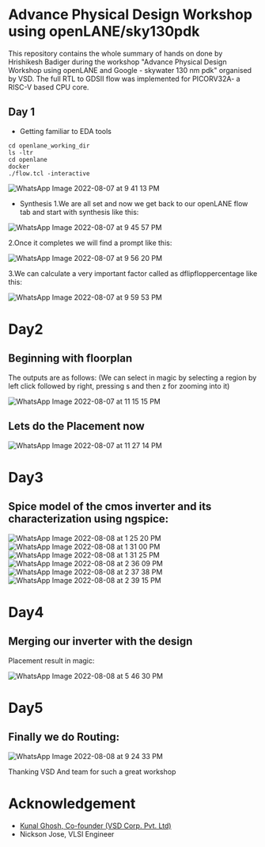# Advance Physical Design Workshop using openLANE/sky130pdk

This repository contains the whole summary of hands on done by Hrishikesh Badiger during the workshop "Advance Physical Design Workshop using openLANE and Google - skywater 130 nm pdk" organised by VSD. The full RTL to GDSII flow was implemented for PICORV32A- a RISC-V based CPU core.

## Day 1

- Getting familiar to EDA tools
```
cd openlane_working_dir
ls -ltr
cd openlane
docker
./flow.tcl -interactive

```

![WhatsApp Image 2022-08-07 at 9 41 13 PM](https://user-images.githubusercontent.com/59868949/183478101-2df799a9-cd05-4e87-b7cc-f54628921aad.jpeg)

- Synthesis
1.We are all set and now we get back to our openLANE flow tab and start with synthesis like this:

![WhatsApp Image 2022-08-07 at 9 45 57 PM](https://user-images.githubusercontent.com/59868949/183478569-4d5c730d-fa74-47f8-a35b-9b8c2d17637e.jpeg)

2.Once it completes we will find a prompt like this:

![WhatsApp Image 2022-08-07 at 9 56 20 PM](https://user-images.githubusercontent.com/59868949/183478671-6cd2fda6-1025-4e15-bc7e-99e4cc710b1c.jpeg)

3.We can calculate a very important factor called as dflipfloppercentage like this: 

![WhatsApp Image 2022-08-07 at 9 59 53 PM](https://user-images.githubusercontent.com/59868949/183479242-8b4f8b78-46ab-42af-b310-a2af362facd7.jpeg)

# Day2

## Beginning with floorplan

The outputs are as follows:
(We can select in magic by selecting a region by left click followed by right, pressing s and then z for zooming into it)

![WhatsApp Image 2022-08-07 at 11 15 15 PM](https://user-images.githubusercontent.com/59868949/183479692-5f153627-0de6-4127-a344-06f6d3fee576.jpeg)

## Lets do the Placement now
![WhatsApp Image 2022-08-07 at 11 27 14 PM](https://user-images.githubusercontent.com/59868949/183479740-70decc57-9e22-480f-a91c-28deb136a272.jpeg)

# Day3

## Spice model of the cmos inverter and its characterization using ngspice:

![WhatsApp Image 2022-08-08 at 1 25 20 PM](https://user-images.githubusercontent.com/59868949/183480435-e585b927-f2d3-46eb-b8f0-411308593598.jpeg)
![WhatsApp Image 2022-08-08 at 1 31 00 PM](https://user-images.githubusercontent.com/59868949/183480449-941e3fed-ac36-484a-bea2-36971394908b.jpeg)
![WhatsApp Image 2022-08-08 at 1 31 25 PM](https://user-images.githubusercontent.com/59868949/183480466-bda8b10a-3546-49de-b808-da5e247e1d55.jpeg)
![WhatsApp Image 2022-08-08 at 2 36 09 PM](https://user-images.githubusercontent.com/59868949/183480516-13ff340c-7e3d-44eb-85a6-78ffadf3306b.jpeg)
![WhatsApp Image 2022-08-08 at 2 37 38 PM](https://user-images.githubusercontent.com/59868949/183480553-d62b2c54-b112-4d05-b730-4328c35fa4b7.jpeg)
![WhatsApp Image 2022-08-08 at 2 39 15 PM](https://user-images.githubusercontent.com/59868949/183480573-55c48baf-6ed4-4b50-8f45-4311c1eff5b7.jpeg)

# Day4

## Merging our inverter with the design

Placement result in magic:

![WhatsApp Image 2022-08-08 at 5 46 30 PM](https://user-images.githubusercontent.com/59868949/183481043-c809df99-fdcc-4afb-a73d-328f7e87a436.jpeg)

# Day5

## Finally we do Routing:

![WhatsApp Image 2022-08-08 at 9 24 33 PM](https://user-images.githubusercontent.com/59868949/183481334-1a2580cc-7842-4530-b79a-94aa04e8cce1.jpeg)

Thanking VSD And team for such a great workshop


# Acknowledgement

- [Kunal Ghosh, Co-founder (VSD Corp. Pvt. Ltd)](https://www.linkedin.com/in/kunal-ghosh-vlsisystemdesign-com-28084836?miniProfileUrn=urn%3Ali%3Afs_miniProfile%3AACoAAAeZe4ABRnXXgcvVesykjXO-9WZxOuR05PE&lipi=urn%3Ali%3Apage%3Ad_flagship3_search_srp_all%3BqJSnIKPZSSiz74LGs%2FY7sw%3D%3D)
- Nickson Jose, VLSI Engineer
